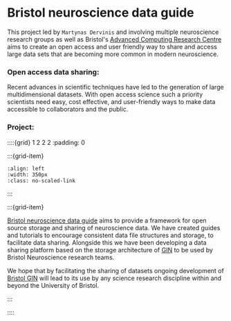 # Bristol neuroscience data guide

This project led by `Martynas Dervinis` and involving multiple neuroscience research groups as well as Bristol's [Advanced Computing Research Centre](https://www.bristol.ac.uk/acrc/) aims to create an open access and user friendly way to share and access large data sets that are becoming more common in modern neuroscience. 




### Open access data sharing:

Recent advances in scientific techniques have led to the generation of large multidimensional datasets.
With open access science such a priority scientists need easy, cost effective, and user-friendly ways 
to make data accessible to collaborators and the public.


### Project:

::::{grid} 1 2 2 2
:padding: 0

:::{grid-item}

```{image} ../img/projects/bndg.png 
:align: left
:width: 350px
:class: no-scaled-link
```
:::


:::{grid-item}

[Bristol neuroscience data guide](https://mellor-lab.github.io/bristol-neuroscience-data-guide/intro.html) aims to provide a framework for open source storage and sharing of neuroscience data.
We have created guides and tutorials to encourage consistent data file structures and storage, to facilitate data sharing. 
Alongside this we have been developing a data sharing platform based on the storage architecture of [GIN](https://gin.g-node.org/G-Node/Info/wiki) to be used by Bristol Neuroscience research teams.

We hope that by facilitating the sharing of datasets ongoing development of [Bristol GIN](https://mellor-lab.github.io/bristol-neuroscience-data-guide/intro.html#welcome-bristol-gin) will lead to its use by any science research discipline within and beyond the University of Bristol.

:::


::::

&nbsp;






